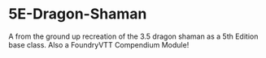 # 5E-Dragon-Shaman
A from the ground up recreation of the 3.5 dragon shaman as a 5th Edition base class.
Also a FoundryVTT Compendium Module!
